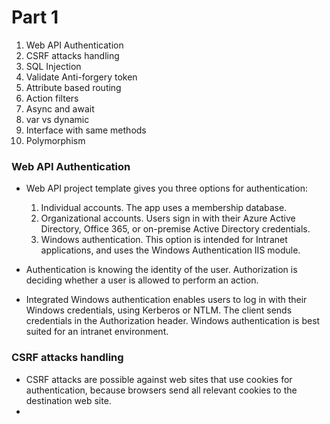 # Part 1

1. Web API Authentication
2. CSRF attacks handling
3. SQL Injection
4. Validate Anti-forgery token
5. Attribute based routing 
6. Action filters
7. Async and await
8. var vs dynamic
9. Interface with same methods
10. Polymorphism

### Web API Authentication

* Web API project template gives you three options for authentication:

    1. Individual accounts. The app uses a membership database.
    2. Organizational accounts. Users sign in with their Azure Active Directory, Office 365, or on-premise Active Directory credentials.
    3. Windows authentication. This option is intended for Intranet applications, and uses the Windows Authentication IIS module.

* Authentication is knowing the identity of the user. Authorization is deciding whether a user is allowed to perform an action.
* Integrated Windows authentication enables users to log in with their Windows credentials, using Kerberos or NTLM. The client sends credentials in the Authorization header. Windows authentication is best suited for an intranet environment.

### CSRF attacks handling

* CSRF attacks are possible against web sites that use cookies for authentication, because browsers send all relevant cookies to the destination web site.
* 